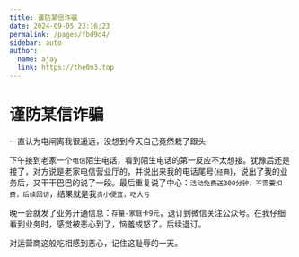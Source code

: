 ```yaml
---
title: 谨防某信诈骗
date: 2024-09-05 23:16:23
permalink: /pages/fbd9d4/
sidebar: auto
author: 
  name: ajay
  link: https://the0n3.top
---
```

# 谨防某信诈骗

一直认为电闸离我很遥远，没想到今天自己竟然栽了跟头

下午接到老家一个`电信`陌生电话，看到陌生电话的第一反应不太想接。犹豫后还是接了，对方说是老家电信营业厅的，并说出来我的电话尾号(`经典`)，说出了我的业务后，又干干巴巴的说了一段。最后重复说了中心：`活动免费送300分钟，不需要扣费，后续回访`，结果就是我`贪小便宜，吃大亏`

晚一会就发了业务开通信息：`存量-家庭卡9元`，退订到微信关注公众号。在我仔细看到业务时，感觉被恶心到了，恼羞成怒了。后续退订。

对运营商这般吃相感到恶心，记住这耻辱的一天。